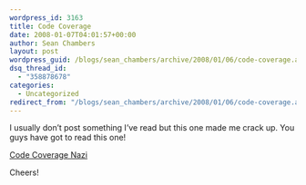 ```yaml
---
wordpress_id: 3163
title: Code Coverage
date: 2008-01-07T04:01:57+00:00
author: Sean Chambers
layout: post
wordpress_guid: /blogs/sean_chambers/archive/2008/01/06/code-coverage.aspx
dsq_thread_id:
  - "358878678"
categories:
  - Uncategorized
redirect_from: "/blogs/sean_chambers/archive/2008/01/06/code-coverage.aspx/"
---
```

I usually don&#8217;t post something I&#8217;ve read but this one made me crack up. You guys have got to read this one!

<a href="http://codebetter.com/blogs/kyle.baley/archive/2008/01/04/monitoring-code-coverage-or-quot-how-to-descend-into-madness-quot.aspx" target="_blank">Code Coverage Nazi</a>

Cheers!